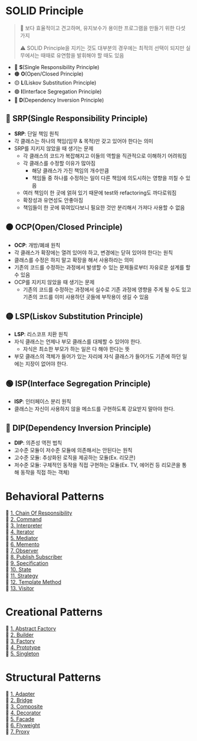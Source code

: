 # SOLID Principle
> 📢 보다 효율적이고 견고하며, 유지보수가 용이한 프로그램을 만들기 위한 다섯 가지  
>   
> ⚠️ SOLID Principle을 지키는 것도 대부분의 경우에는 최적의 선택이 되지만 실무에서는 때때로 유연함을 발휘해야 할 때도 있음
- 🔴 **S**(Single Responsibility Principle)
- 🟠 **O**(Open/Closed Principle)
- 🟡 **L**(Liskov Substitution Principle)
- 🟢 **I**(Interface Segregation Principle)
- 🔵 **D**(Dependency Inversion Principle)

## 🔴 SRP(Single Responsibility Principle)
- **SRP**: 단일 책임 원칙
- 각 클래스는 하나의 책임(임무 & 목적)만 갖고 있어야 한다는 의미
- SRP를 지키지 않았을 때 생기는 문제
  - 각 클래스의 코드가 복잡해지고 이들의 역할을 직관적으로 이해하기 어려워짐
  - 각 클래스를 수정할 이유가 많아짐
    - 해당 클래스가 가진 책임의 개수만큼
    - 책임들 중 하나를 수정하는 일이 다른 책임에 의도시하는 영향을 끼칠 수 있음
  - 여러 책임이 한 곳에 얽혀 있기 때문에 test와 refactoring도 까다로워짐
  - 확장성과 유연성도 안좋아짐
  - 책임들이 한 곳에 묶여있다보니 필요한 것만 분리해서 가져다 사용할 수 없음

## 🟠 OCP(Open/Closed Principle)
- **OCP**: 개방/폐쇄 원칙
- 각 클래스가 확장에는 열려 있어야 하고, 변경에는 닫혀 있어야 한다는 원칙
- 클래스를 수정은 하지 말고 확장을 해서 사용하라는 의미
- 기존의 코드를 수정하는 과정에서 발생할 수 있는 문제들로부터 자유로운 설계를 할 수 있음
- OCP를 지키지 않았을 때 생기는 문제
  - 기존의 코드를 수정하는 과정에서 실수로 기존 과정에 영향을 주게 될 수도 있고 기존의 코드를 이미 사용하던 곳들에 부작용이 생길 수 있음

## 🟡 LSP(Liskov Substitution Principle)
- **LSP**: 리스코프 치환 원칙
- 자식 클래스는 언제나 부모 클래스를 대체할 수 있어야 한다.
  - 자식은 최소한 부모가 하는 일은 다 해야 한다는 뜻
- 부모 클래스의 객체가 들어가 있는 자리에 자식 클래스가 들어가도 기존에 하던 일에는 지장이 없어야 한다.

## 🟢 ISP(Interface Segregation Principle)
- **ISP**: 인터페이스 분리 원칙
- 클래스는 자신이 사용하지 않을 메소드를 구현하도록 강요받지 말아야 한다.

## 🔵 DIP(Dependency Inversion Principle)
- **DIP**: 의존성 역전 법칙
- 고수준 모듈이 저수준 모듈에 의존해서는 안된다는 원칙
- 고수준 모듈: 추상화된 로직을 제공하는 모듈(Ex. 리모콘)
- 저수준 모듈: 구체적인 동작을 직접 구현하는 모듈(Ex. TV, 에어컨 등 리모콘을 통해 동작을 직접 하는 객체)

# Behavioral Patterns
🔗 [1. Chain Of Responsibility](./src/main/java/behavior/chain_of_responsibility)    
🔗 [2. Command](./src/main/java/behavior/command)                       
🔗 [3. Interpreter](./src/main/java/behavior/interpreter)          
🔗 [4. Iterator](./src/main/java/behavior/iterator)             
🔗 [5. Mediator](./src/main/java/behavior/mediator)             
🔗 [6. Memento](./src/main/java/behavior/memento)  
🔗 [7. Observer](./src/main/java/behavior/observer)  
🔗 [8. Publish Subscriber](./src/main/java/behavior/publish_subscriber)  
🔗 [9. Specification](./src/main/java/behavior/specification)  
🔗 [10. State](./src/main/java/behavior/state)  
🔗 [11. Strategy](./src/main/java/behavior/strategy)  
🔗 [12. Template Method](./src/main/java/behavior/template_method)  
🔗 [13. Visitor](./src/main/java/behavior/visitor)  

# Creational Patterns
🔗 [1. Abstract Factory](https://github.com/jjjuuuun/OODP-Java/tree/main/src/main/java/creation/abstract_factory)  
🔗 [2. Builder](https://github.com/jjjuuuun/OODP-Java/tree/main/src/main/java/creation/builder)  
🔗 [3. Factory](https://github.com/jjjuuuun/OODP-Java/tree/main/src/main/java/creation/factory)  
🔗 [4. Prototype](https://github.com/jjjuuuun/OODP-Java/tree/main/src/main/java/creation/prototype)  
🔗 [5. Singleton](https://github.com/jjjuuuun/OODP-Java/tree/main/src/main/java/creation/singleton)  

# Structural Patterns
🔗 [1. Adapter](https://github.com/jjjuuuun/OODP-Java/tree/main/src/main/java/structure/adapter)  
🔗 [2. Bridge](https://github.com/jjjuuuun/OODP-Java/tree/main/src/main/java/structure/bridge)  
🔗 [3. Composite](https://github.com/jjjuuuun/OODP-Java/tree/main/src/main/java/structure/composite)  
🔗 [4. Decorator](https://github.com/jjjuuuun/OODP-Java/tree/main/src/main/java/structure/decorator)  
🔗 [5. Facade](https://github.com/jjjuuuun/OODP-Java/tree/main/src/main/java/structure/facade)  
🔗 [6. Flyweight](https://github.com/jjjuuuun/OODP-Java/tree/main/src/main/java/structure/flyweight)  
🔗 [7. Proxy](https://github.com/jjjuuuun/OODP-Java/tree/main/src/main/java/structure/proxy)  